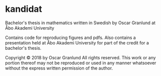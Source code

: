 # kandidat
Bachelor's thesis in mathematics written in Swedish by Oscar Granlund at Åbo Akademi University

Contains code for reproducing figures and pdfs.
Also contains a presentation held at Åbo Akademi University for part of the credit for a bachelor's thesis.

Copyright © 2018 by Oscar Granlund
All rights reserved. This work or any portion thereof
may not be reproduced or used in any manner whatsoever
without the express written permission of the author.
